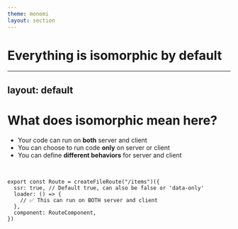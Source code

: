 ```yaml
---
theme: monomi
layout: section
---
```


# Everything is isomorphic by default

---
layout: default
---

# What does isomorphic mean here?

- Your code can run on **both** server and client
- You can choose to run code **only** on server or client
- You can define **different behaviors** for server and client

<br />

```tsx
export const Route = createFileRoute("/items")({
  ssr: true, // Default true, can also be false or 'data-only'
  loader: () => {
    // ✅ This can run on BOTH server and client
  },
  component: RouteComponent,
})
```
